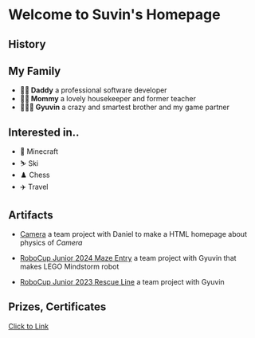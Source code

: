 # Welcome to Suvin's Homepage

## History

## My Family

- **👨🏻 Daddy** a professional software developer 
- **👩🏻 Mommy** a lovely housekeeper and former teacher
- **🤦🏻‍♂️ Gyuvin** a crazy and smartest brother and my game partner

## Interested in..

- 👾 Minecraft
- ⛷️ Ski
- ♟️ Chess
- ✈️ Travel

## Artifacts

- [Camera](NKG/Klasse7/Kamera.html) a team project with Daniel to make a HTML homepage about physics of *Camera*

- [RoboCup Junior 2024 Maze Entry](Rocci/Robocup2024.html) a team project with Gyuvin that makes LEGO Mindstorm robot

- [RoboCup Junior 2023 Rescue Line](https://www.youtube.com/shorts/g_vEH6Y_KHA) a team project with Gyuvin

## Prizes, Certificates

[Click to Link](certificates.html)